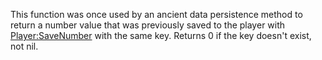 This function was once used by an ancient data persistence method to return a number value that was previously saved to the player with [Player:SaveNumber](https://developer.roblox.com/en-us/api-reference/function/Player/SaveNumber) with the same key. Returns 0 if the key doesn't exist, not nil.